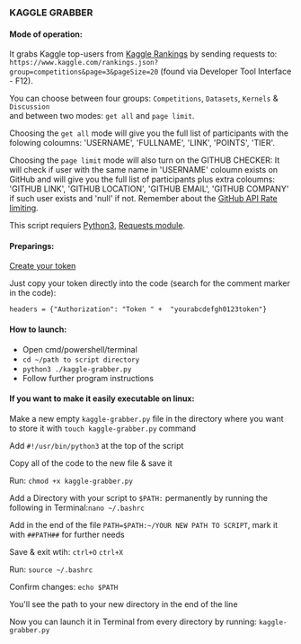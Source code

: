 ### KAGGLE GRABBER

#### Mode of operation:

It grabs Kaggle top-users from [Kaggle Rankings](https://www.kaggle.com/rankings) by sending requests to:
`https://www.kaggle.com/rankings.json?group=competitions&page=3&pageSize=20` (found via Developer Tool Interface - F12).

You can choose between four groups: `Competitions`, `Datasets`, `Kernels` & `Discussion`  
and between two modes: `get all` and `page limit`.

Choosing the `get all` mode will give you the full list of participants with the folowing coloumns: 
'USERNAME', 'FULLNAME', 'LINK', 'POINTS', 'TIER'.

Choosing the `page limit` mode will also turn on the GITHUB CHECKER: 
It will check if user with the same name in 'USERNAME' coloumn exists on GitHub and will give you the full list of participants plus extra coloumns: 'GITHUB LINK', 'GITHUB LOCATION', 'GITHUB EMAIL', 'GITHUB COMPANY' if such user exists and 'null' if not.
Remember about the [GitHub API Rate limiting](https://developer.github.com/v3/#rate-limiting).

This script requiers [Python3](https://www.python.org/), [Requests module](https://2.python-requests.org/en/master/).

#### Preparings:

[Create your token](https://help.github.com/en/github/authenticating-to-github/creating-a-personal-access-token-for-the-command-line)

Just copy your token directly into the code (search for the comment marker in the code):

`headers = {"Authorization": "Token " +  "yourabcdefgh0123token"}`

#### How to launch:
* Open cmd/powershell/terminal
* `cd ~/path to script directory`
* `python3 ./kaggle-grabber.py`
* Follow further program instructions

#### If you want to make it easily executable on linux:
Make a new empty `kaggle-grabber.py` file in the directory where you want to store it with `touch kaggle-grabber.py` command

Add `#!/usr/bin/python3` at the top of the script

Copy all of the code to the new file & save it

Run: `chmod +x kaggle-grabber.py` 

Add a Directory with your script to `$PATH:` permanently by running the following in Terminal:`nano ~/.bashrc`

Add in the end of the file `PATH=$PATH:~/YOUR NEW PATH TO SCRIPT`, mark it with `##PATH##` for further needs

Save & exit wtih: `ctrl+O` `ctrl+X`

Run: `source ~/.bashrc`

Confirm changes: `echo $PATH`

You'll see the path to your new directory in the end of the line

Now you can launch it in Terminal from every directory by running: `kaggle-grabber.py` 

